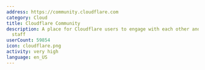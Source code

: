 ```yaml
---
address: https://community.cloudflare.com
category: Cloud
title: Cloudflare Community
description: A place for Cloudflare users to engage with each other and with Cloudflare
  staff
userCount: 59854
icon: cloudflare.png
activity: very high
language: en_US
---
```

